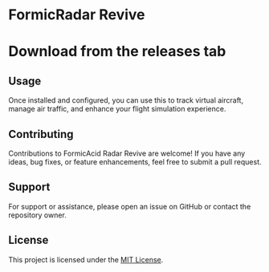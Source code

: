 # FormicRadar Revive
# Download from the releases tab



## Usage

Once installed and configured, you can use this to track virtual aircraft, manage air traffic, and enhance your flight simulation experience.

## Contributing

Contributions to FormicAcid Radar Revive are welcome! If you have any ideas, bug fixes, or feature enhancements, feel free to submit a pull request.

## Support

For support or assistance, please open an issue on GitHub or contact the repository owner.

## License

This project is licensed under the [MIT License](LICENSE).
